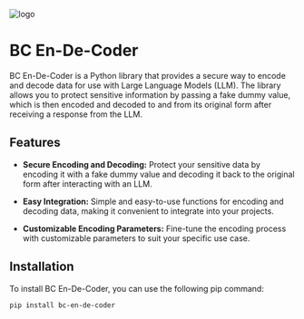 ![logo](https://github.com/Distructor2404/BC-en-de-coder/blob/d1df461dff6f481229bcbcae077d05d5fa134360/BC.gif)

# BC En-De-Coder

BC En-De-Coder is a Python library that provides a secure way to encode and decode data for use with Large Language Models (LLM). The library allows you to protect sensitive information by passing a fake dummy value, which is then encoded and decoded to and from its original form after receiving a response from the LLM.

## Features

- **Secure Encoding and Decoding:** Protect your sensitive data by encoding it with a fake dummy value and decoding it back to the original form after interacting with an LLM.

- **Easy Integration:** Simple and easy-to-use functions for encoding and decoding data, making it convenient to integrate into your projects.

- **Customizable Encoding Parameters:** Fine-tune the encoding process with customizable parameters to suit your specific use case.

## Installation

To install BC En-De-Coder, you can use the following pip command:

```bash
pip install bc-en-de-coder
